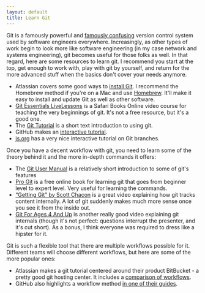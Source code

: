 ```yaml
---
layout: default
title: Learn Git
---
```


Git is a famously powerful and [famously confusing](https://xkcd.com/1597/) version control system
used by software engineers everywhere. Increasingly, as other types of work
begin to look more like software engineering (in my case network and systems
engineering), git becomes useful for those folks as well. In that regard, here
are some resources to learn git. I recommend you start at the top, get enough to
work with, play with git by yourself, and return for the more advanced stuff
when the basics don't cover your needs anymore.

- Atlassian covers some good ways to [install Git](https://www.atlassian.com/git/tutorials/install-git). I recommend the Homebrew method if you're on a Mac and use [Homebrew](https://brew.sh/). It'll make it easy to install and update Git as well as other software.
- [Git Essentials
  LiveLessons](https://www.safaribooksonline.com/library/view/git-essentials-livelessons/9780134655284/)
  is a Safari Books Online video course for teaching the very beginnings of
  git. It's not a free resource, but it's a good one.
- The [Git Tutorial](https://git-scm.com/docs/gittutorial) is a short text
  introduction to using git.
- GitHub makes an [interactive tutorial](https://try.github.io/levels/1/challenges/1).
- [js.org](https://learngitbranching.js.org/) has a very nice interactive tutorial on Git branches.

Once you have a decent workflow with git, you need to learn some of the theory
behind it and the more in-depth commands it offers:

- The [Git User Manual](https://git-scm.com/docs/user-manual.html) is a
  relatively short introduction to some of git's features
- [Pro Git](https://git-scm.com/book/en/v2) is a free online book for learning
  git that goes from beginner level to expert level. Very useful for learning
  the commands.
- [“Getting Git” by Scott Chacon](https://vimeo.com/14629850) is a great video
  explaining how git tracks content internally. A lot of git suddenly makes much
  more sense once you see it from the inside out.
- [Git For Ages 4 And Up](https://www.youtube.com/watch?v=1ffBJ4sVUb4) is
  another really good video explaining git internals (though it's not perfect:
  questions interrupt the presenter, and it's cut short). As a bonus, I think
  everyone was required to dress like a hipster for it.

Git is such a flexible tool that there are multiple workflows possible for it.
Different teams will choose different workflows, but here are some of the more
popular ones:

- Atlassian makes a git tutorial centered around their product BitBucket - a
  pretty good git hosting center. It includes a [comparison of
  workflows](https://www.atlassian.com/git/tutorials/comparing-workflows).
- GitHub also highlights a workflow method [in one of their
  guides](https://guides.github.com/introduction/flow/).

